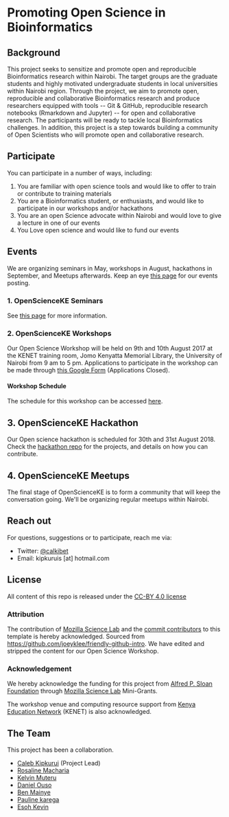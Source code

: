 # Promoting Open Science in Bioinformatics

## Background

This project seeks to sensitize and promote open and reproducible Bioinformatics research within Nairobi. The target groups are the graduate students and highly motivated undergraduate students in local universities within Nairobi region. Through the project, we aim to promote open, reproducible and collaborative Bioinformatics research and produce researchers equipped with tools -- Git & GitHub, reproducible research notebooks (Rmarkdown and Jupyter) -- for open and collaborative research.  The participants will be ready to tackle local Bioinformatics challenges. In addition, this project is a step towards building a community of Open Scientists who will promote open and collaborative research.

## Participate

You can participate in a number of ways, including:
1. You are familiar with open science tools and would  like to offer to train or  contribute to training materials
2. You are a Bioinformatics student, or enthusiasts, and would like to participate in our workshops and/or hackathons
3. You are an open Science advocate within Nairobi and would love to give a lecture in one of our events
4. You Love open science and would like to fund our events

## Events
We are organizing seminars in May, workshops in August, hackathons in September, and Meetups afterwards. Keep an eye [this page](https://kipkurui.github.io/studyGroup/) for our events posting. 

### 1. OpenScienceKE Seminars
See [this page](./OpenScienceSeminar.md) for more information.

### 2. OpenScienceKE Workshops
Our Open Science Workshop will be held on 9th and 10th August 2017 at the KENET training room, Jomo Kenyatta Memorial Library, the University of Nairobi from 9 am to 5 pm. Applications to participate in the workshop can be made through [this Google Form](https://goo.gl/forms/s3aik3R6Uy0dannd2) (Applications Closed). 

#### Workshop Schedule
The schedule for this workshop can be accessed [here](./schedule.md).

## 3. OpenScienceKE Hackathon
Our Open science hackathon is scheduled for 30th and 31st August 2018. Check the [hackathon repo](https://github.com/BioinfoNet/OpenScienceKEHackathon) for the projects, and details on how you can contribute.


## 4. OpenScienceKE Meetups
The final stage of OpenScienceKE is to form a community that will keep the conversation going. We'll be organizing regular meetups within Nairobi. 

## Reach out
For questions, suggestions or to participate, reach me via:
- Twitter: [@calkibet](https://twitter.com/calkibet)
- Email: kipkuruis [at] hotmail.com

## License
All content of this repo is released under the [CC-BY 4.0 license](https://creativecommons.org/licenses/by/4.0/legalcode)

### Attribution
The contribution of [Mozilla Science Lab](https://science.mozilla.org/) and the [commit contributors](https://github.com/BioinfoNet/OpenScienceKE/graphs/contributors) to this template is hereby acknowledged. Sourced from https://github.com/joeyklee/friendly-github-intro. We have edited and stripped the content for our Open Science Workshop. 

### Acknowledgement
We hereby acknowledge the funding for this project from [Alfred  P. Sloan Foundation](https://sloan.org/) through [Mozilla Science Lab](https://science.mozilla.org/) Mini-Grants.

The workshop venue and computing resource support from [Kenya Education Network](https://www.kenet.or.ke/) (KENET) is also acknowledged. 

## The Team
This project has been a collaboration. 
- [Caleb Kipkurui](https://github.com/kipkurui) (Project Lead)
- [Rosaline Macharia](https://github.com/rosamach)
- [Kelvin Muteru](https://github.com/kmut2030)
- [Daniel Ouso](https://github.com/ousodaniel)
- [Ben Mainye](https://github.com/Shuyib)
- [Pauline karega](https://github.com/karegapauline)
- [Esoh Kevin](https://github.com/esohkevin)
